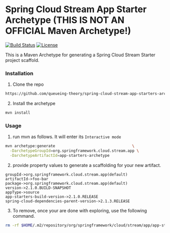 # Spring Cloud Stream App Starter Archetype (THIS IS NOT AN OFFICIAL Maven Archetype!)
[![Build Status](https://travis-ci.org/queueing-theory/spring-cloud-stream-app-starters-archetype.svg?branch=master)](https://travis-ci.org/queueing-theory/spring-cloud-stream-app-starters-archetype)
[![License](https://img.shields.io/badge/License-Apache%202.0-yellowgreen.svg)](https://opensource.org/licenses/Apache-2.0)  

This is a Maven Archetype for generating a Spring Cloud Stream Starter project scaffold.

### Installation

1. Clone the repo
```sh
https://github.com/queueing-theory/spring-cloud-stream-app-starters-archetype.git
```
2. Install the archetype
```sh
mvn install
```

### Usage

1. run mvn as follows. It will enter its `Interactive mode`
```sh
mvn archetype:generate                                  \
  -DarchetypeGroupId=org.springframework.cloud.stream.app \
  -DarchetypeArtifactId=app-starters-archetype
```

2. provide property values to generate a scaffolding for your new artifact.
```
groupId->org.springframework.cloud.stream.app(default)
artifactId->foo-bar
package->org.springframework.cloud.stream.app(default)
version->2.1.0.BUILD-SNAPSHOT
appType->source
app-starters-build-version->2.1.0.RELEASE
spring-cloud-dependencies-parent-version->2.1.3.RELEASE
```

3. To remove, once your are done with exploring, use the following command.

```sh
rm -rf $HOME/.m2/repository/org/springframework/cloud/stream/app/app-starters-archetype
```


